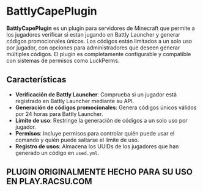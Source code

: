 # BattlyCapePlugin

**BattlyCapePlugin** es un plugin para servidores de Minecraft que permite a los jugadores verificar si estan jugando en Battly Launcher y generar códigos promocionales únicos. Los códigos están limitados a un solo uso por jugador, con opciones para administradores que deseen generar múltiples códigos. El plugin es completamente configurable y compatible con sistemas de permisos como LuckPerms.

## Características

- **Verificación de Battly Launcher**: Comprueba si un jugador está registrado en Battly Launcher mediante su API.
- **Generación de códigos promocionales**: Genera códigos únicos válidos por 24 horas para Battly Launcher.
- **Límite de uso**: Restringe la generación de códigos a un solo uso por jugador.
- **Permisos**: Incluye permisos para controlar quién puede usar el comando y quién puede saltarse el límite de uso.
- **Registro de usos**: Almacena los UUIDs de los jugadores que han generado un código en `used.yml`.



## PLUGIN ORIGINALMENTE HECHO PARA SU USO EN PLAY.RACSU.COM
